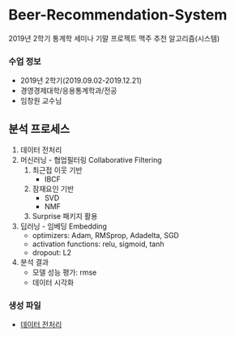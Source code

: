 # Beer-Recommendation-System
2019년 2학기 통계학 세미나 기말 프로젝트
맥주 추천 알고리즘(시스템)

### 수업 정보
- 2019년 2학기(2019.09.02-2019.12.21)
- 경영경제대학/응용통계학과/전공
- 임창원 교수님

## 분석 프로세스
1. 데이터 전처리
2. 머신러닝 - 협업필터링 Collaborative Filtering
    1. 최근접 이웃 기반
        - IBCF
    2. 잠재요인 기반
        - SVD
        - NMF
    3. Surprise 패키지 활용
3. 딥러닝 - 임베딩 Embedding
    - optimizers: Adam, RMSprop, Adadelta, SGD
    - activation functions: relu, sigmoid, tanh
    - dropout: L2
4. 분석 결과
    - 모델 성능 평가: rmse
    - 데이터 시각화


### 생성 파일
- [데이터 전처리](my_df.csv)
